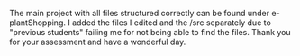 The main project with all files structured correctly can be found under e-plantShopping.
I added the files I edited and the /src separately due to "previous students" failing me for not being able to find the files.
Thank you for your assessment and have a wonderful day.
